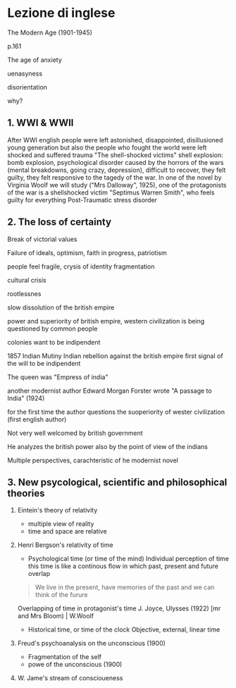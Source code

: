 # Lezione di inglese

The Modern Age  (1901-1945)

p.161

The age of anxiety  

uenasyness

disorientation

why?
## 1. WWI & WWII
After WWI english people were left astonished, disappointed, disillusioned young generation but also the people who fought the world were left shocked and suffered trauma
"The shell-shocked victims" shell explosion: bomb explosion, psychological disorder caused by the horrors of the wars (mental breakdowns, going crazy, depression), difficult to recover, they felt guilty, they felt responsive to the tagedy of the war. In one of the novel by Virginia Woolf we will study ("Mrs Dalloway", 1925), one of the protagonists of the war is a shellshocked victim "Septimus Warren Smith", who feels guilty for everything
Post-Traumatic stress disorder
## 2. The loss of certainty
Break of victorial values

Failure of ideals, optimism, faith in progress, patriotism

people feel fragile, crysis of identity
fragmentation

cultural crisis

rootlessnes

slow dissolution of the british empire

power and superiority of british empire, western civilization is being questioned by common people


colonies want to be indipendent

1857 Indian Mutiny
Indian rebellion against the british empire
first signal of the will to be indipendent

The queen was "Empress of india"


another modernist author 
Edward Morgan Forster
wrote
"A passage to India" (1924)

for the first time the author questions the suoperiority of wester civilization (first english author)

Not very well welcomed by british government

He analyzes the british power also by the point of view of the indians

Multiple perspectives, carachteristic of he modernist novel

## 3. New psycological, scientific and philosophical theories

1. Eintein's theory of relativity
	* multiple view of reality
	* time and space are relative
2. Henri Bergson's relativity of time 
	* Psychological time (or time of the mind)
	Individual perception of time 
	this time is like a continous flow in which past, present and future overlap
	> We live in the present, have memories of the past and we can think of the furure
	
	Overlapping of time in protagonist's time
	J. Joyce, Ulysses (1922) [mr and Mrs Bloom) | W.Woolf
	*	Historical time, or time of the clock
 Objective, external, linear time
3. Freud's psychoanalysis on the unconscious (1900)
	*  Fragmentation of the self
	*	powe of the unconscious (1900)
6. W. Jame's stream of conscioueness
<!--stackedit_data:
eyJoaXN0b3J5IjpbLTE2ODQ2ODU3OTZdfQ==
-->